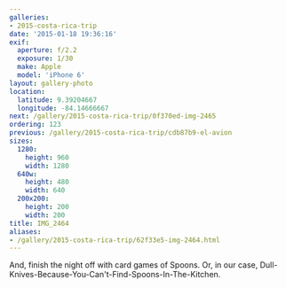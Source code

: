 ```yaml
---
galleries:
- 2015-costa-rica-trip
date: '2015-01-18 19:36:16'
exif:
  aperture: f/2.2
  exposure: 1/30
  make: Apple
  model: 'iPhone 6'
layout: gallery-photo
location:
  latitude: 9.39204667
  longitude: -84.14666667
next: /gallery/2015-costa-rica-trip/0f370ed-img-2465
ordering: 123
previous: /gallery/2015-costa-rica-trip/cdb87b9-el-avion
sizes:
  1280:
    height: 960
    width: 1280
  640w:
    height: 480
    width: 640
  200x200:
    height: 200
    width: 200
title: IMG_2464
aliases:
- /gallery/2015-costa-rica-trip/62f33e5-img-2464.html
---
```


And, finish the night off with card games of Spoons. Or, in our case, Dull-Knives-Because-You-Can't-Find-Spoons-In-The-Kitchen.
